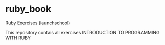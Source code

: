 # ruby_book
Ruby Exercises (launchschool)

This repository contais all exercises INTRODUCTION TO PROGRAMMING WITH RUBY
